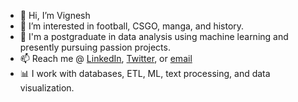 - 👋 Hi, I’m Vignesh
- 👀 I’m interested in football, CSGO, manga, and history.
- 🌱 I'm a postgraduate in data analysis using machine learning and presently pursuing passion projects.
- 📫 Reach me @ <a href="https://www.linkedin.com/in/viggggnesh">LinkedIn</a>, <a href="https://www.twitter.com/viggggnesh">Twitter</a>, or <a href="vigneshg796@gmail.com">email</a>
- 📊 I work with databases, ETL, ML, text processing, and data visualization.

<!---
viggggnesh/viggggnesh is a ✨ special ✨ repository because its `README.md` (this file) appears on your GitHub profile.
You can click the Preview link to take a look at your changes.
--->
